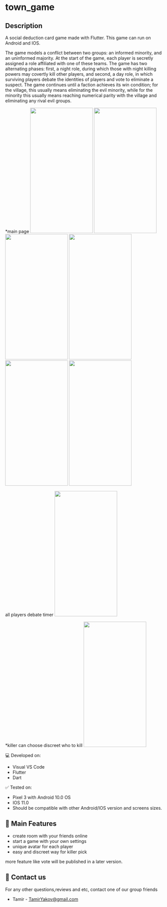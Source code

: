 # town_game

## Description
A social deduction card game made with Flutter. This game can run on Android and IOS.

The game models a conflict between two groups: an informed minority, and an uninformed majority. At the start of the game, each player is secretly assigned a role affiliated with one of these teams. The game has two alternating phases: first, a night role, during which those with night killing powers may covertly kill other players, and second, a day role, in which surviving players debate the identities of players and vote to eliminate a suspect. The game continues until a faction achieves its win condition; for the village, this usually means eliminating the evil minority, while for the minority this usually means reaching numerical parity with the village and eliminating any rival evil groups.

*main page
<img src="https://user-images.githubusercontent.com/45327624/123507867-bf5c9c00-d674-11eb-9bd3-e8c5e8787aa2.png" width="200" height="400">
<img src="https://user-images.githubusercontent.com/45327624/123507875-c71c4080-d674-11eb-9200-e580475bc31a.png" width="200" height="400">
<img src="https://user-images.githubusercontent.com/45327624/123507875-c71c4080-d674-11eb-9200-e580475bc31a.png" width="200" height="400">
<img src="https://user-images.githubusercontent.com/45327624/123507876-c84d6d80-d674-11eb-98e0-8d7c635f40da.png" width="200" height="400">
<img src="https://user-images.githubusercontent.com/45327624/123507921-0480ce00-d675-11eb-924d-90b27b38563b.png" width="200" height="400">
<img src="https://user-images.githubusercontent.com/45327624/123507982-63464780-d675-11eb-9fa8-73b2f24ff46e.png" width="200" height="400">

all players debate timer
<img src="https://user-images.githubusercontent.com/45327624/123508036-a7394c80-d675-11eb-81fa-0b28188f7382.png" width="200" height="400">

*killer can choose discreet who to kill
<img src="https://user-images.githubusercontent.com/45327624/123508052-c0da9400-d675-11eb-937f-664f522960ba.jpeg" width="200" height="400">



💻 Developed on:
* Visual VS Code
* Flutter
* Dart

✅ Tested on: 
* Pixel 3 with Android 10.0 OS
* IOS 11.0
* Should be compatible with other Android/IOS version and screens sizes.


## 📢 Main Features 
* create room with your friends online
* start a game with your own settings
* unique avatar for each player
* easy and discreet way for killer pick

more feature like vote will be published in a later version.

## 📧 Contact us 
For any other questions,reviews and etc, contact one of our group friends 
* Tamir - TamirYakov@gmail.com
